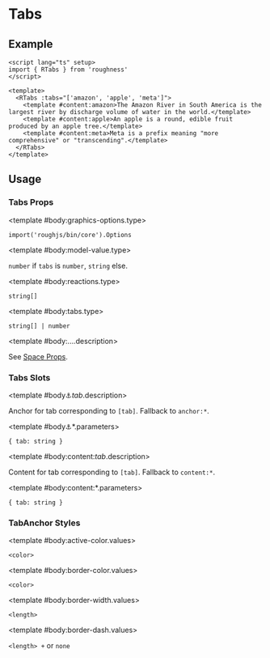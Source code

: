 <script lang="ts" setup>
import { RDetails, RSpace, RTable, RTabs, RText } from 'roughness'
</script>

# Tabs

## Example

<RDetails>
  <template #summary>Show Code</template>

```vue
<script lang="ts" setup>
import { RTabs } from 'roughness'
</script>

<template>
  <RTabs :tabs="['amazon', 'apple', 'meta']">
    <template #content:amazon>The Amazon River in South America is the largest river by discharge volume of water in the world.</template>
    <template #content:apple>An apple is a round, edible fruit produced by an apple tree.</template>
    <template #content:meta>Meta is a prefix meaning "more comprehensive" or "transcending".</template>
  </RTabs>
</template>
```

</RDetails>

<RTabs :tabs="['amazon', 'apple', 'meta']">
  <template #content:amazon>The Amazon River in South America is the largest river by discharge volume of water in the world.</template>
  <template #content:apple>An apple is a round, edible fruit produced by an apple tree.</template>
  <template #content:meta>Meta is a prefix meaning "more comprehensive" or "transcending".</template>
</RTabs>

## Usage

### Tabs Props

<RSpace overflow>
<RTable
  :columns="['name', 'type', 'default', 'description']"
  :rows="['graphics-options', 'model-value', 'reactions', 'tabs', '...']"
>
  <template #body:*.name="{ row }">{{ row }}</template>

  <template #body:graphics-options.type>

  `import('roughjs/bin/core').Options`

  </template>
  <template #body:graphics-options.description>

  [Options for Rough.js](https://github.com/rough-stuff/rough/wiki#options).

  See [Graphics Configuration](/components/graphics#component-prop).

  </template>

  <template #body:model-value.type>

  `number` if `tabs` is `number`, `string` else.

  </template>
  <template #body:model-value.description>

  Currently active tab key.

  </template>

  <template #body:reactions.type>

  `string[]`

  </template>
  <template #body:reactions.default>

  `[]`

  </template>
  <template #body:reactions.description>

  States that trigger graphics redrawing.

  See [Reactions](/guide/theme#reactions).

  </template>

  <template #body:tabs.type>

  `string[] | number`

  </template>
  <template #body:tabs.default>
    <RText type="error">Required</RText>.
  </template>
  <template #body:tabs.description>

  Tab keys. Recommended to use all lowercase letters and hyphens and underscores.

  When specified as number, integer strings of `1...n` will be generated as values.

  </template>

  <template #body:....description>

  See [Space Props](/components/space#props).

  </template>
</RTable>
</RSpace>

### Tabs Slots

<RSpace overflow>
<RTable
  :columns="['name', 'parameters', 'description']"
  :rows="['anchor:_tab_', 'anchor:*', 'content:_tab_', 'content:*']"
>
  <template #body:*.name="{ row }">{{ row.replace(/_(\w+)_/g, '[$1]') }}</template>

  <template #body:anchor:_tab_.description>

  Anchor for tab corresponding to `[tab]`. Fallback to `anchor:*`.

  </template>

  <template #body:anchor:*.parameters>

  `{ tab: string }`

  </template>
  <template #body:anchor:*.description>

  Anchor for each tab. Defaults to `startCase(tab)`.

  </template>

  <template #body:content:_tab_.description>

  Content for tab corresponding to `[tab]`. Fallback to `content:*`.

  </template>

  <template #body:content:*.parameters>

  `{ tab: string }`

  </template>
  <template #body:content:*.description>

  Content for each tab.

  </template>
</RTable>
</RSpace>

### TabAnchor Styles

<RSpace overflow>
<RTable
  :columns="['name', 'values', 'default', 'description']"
  :rows="['active-color', 'border-color', 'border-width', 'border-dash']"
>
  <template #body:*.name="{ row }">--r-tab-anchor-{{ row }}</template>

  <template #body:active-color.values>

  `<color>`

  </template>
  <template #body:active-color.default>

  `var(--r-common-primary-color)`

  </template>
  <template #body:active-color.description>
    Color of the tab anchor and its border when active.
  </template>

  <template #body:border-color.values>

  `<color>`

  </template>
  <template #body:border-color.default>

  `var(--r-common-text-color)`

  </template>
  <template #body:border-color.description>
    Color of the tab anchor border.
  </template>

  <template #body:border-width.values>

  `<length>`

  </template>
  <template #body:border-width.default>

  `2px` when focused or active, `1px` else

  </template>
  <template #body:border-width.description>
    Width of the tab anchor border.
  </template>

  <template #body:border-dash.values>

  `<length> +` or `none`

  </template>
  <template #body:border-dash.default>

  `8px` when hovered, `none` else

  </template>
  <template #body:border-dash.description>

  List of comma and/or whitespace separated the lengths of alternating dashes and gaps of the tab anchor border.

  An odd number of values will be repeated to yield an even number of values. Thus, `8` is equivalent to `8 8`.

  See [`stroke-dasharray`](https://developer.mozilla.org/en-US/docs/Web/SVG/Attribute/stroke-dasharray).

  </template>
</RTable>
</RSpace>
